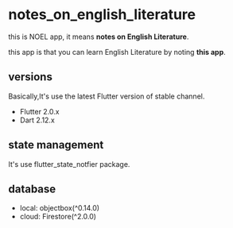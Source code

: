 # notes_on_english_literature

this is NOEL app, it means **notes on English Literature**.

this app is that you can learn English Literature by noting **this app**.

## versions

Basically,It's use the latest Flutter version of stable channel.

- Flutter 2.0.x
- Dart 2.12.x

## state management

It's use flutter_state_notfier package.

## database

- local: objectbox(^0.14.0)
- cloud: Firestore(^2.0.0)



